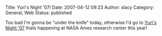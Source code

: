 Title: Yuri's Night '07!
Date: 2007-04-12 09:23
Author: slacy
Category: General, Web
Status: published

Too bad I'm gonna be "under the knife" today, otherwise I'd go to
[Yuri's Night '07](http://worldspaceparty.com) thats happening at NASA
Ames research center this year!
